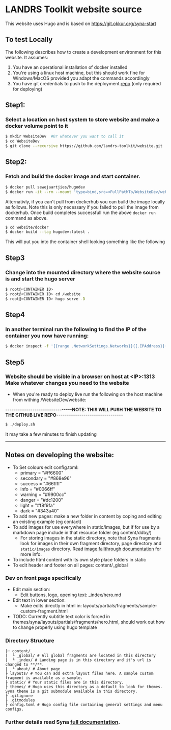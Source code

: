 # LANDRS Toolkit website source

This website uses Hugo and is based on https://git.okkur.org/syna-start

## To test Locally
The following describes how to create a development environment for this website. 
It assumes:
1. You have an operational installation of docker installed
2. You're using a linux host machine, but this should work fine for Windows/MacOS provided you adapt the commands accordingly
3. You have git credentials to push to the deployment [repo](ttps://github.com/landrs-toolkit/landrs-toolkit.github.io) (only required for deploying)


## Step1:
###  Select a location on host system to store website and make a docker volume point to it
```bash
$ mkdir WebsiteDev  #Or whatever you want to call it
$ cd WebsiteDev
$ git clone --recursive https://github.com/landrs-toolkit/website.git
```
## Step2:
### Fetch and build the docker image and start container.  
```bash
$ docker pull sewejaartjies/hugodev
$ docker run -it --rm --mount 'type=bind,src=<FullPathTo/WebsiteDev/website>,dst=/website' hugodev:latest   
```
Alternativly, if you can't pull from dockerhub you can build the image locally as follows.  Note this is only necessary if you failed to pull the image from dockerhub.  Once build completes successfull run the above ```docker run``` command as above.
```bash
$ cd website/docker
$ docker build --tag hugodev:latest .
```
This will put you into the container shell looking something like the following

## Step3
### Change into the mounted directory where the website source is and start the hugo server
```bash
$ root@<CONTAINER ID> 
$ root@<CONTAINER ID> cd /website                  
$ root@<CONTAINER ID> hugo serve -D       
```
## Step4
### In another terminal run the following to find the IP of the container you now have running:
```bash
$ docker inspect -f '{{range .NetworkSettings.Networks}}{{.IPAddress}}{{end}}' <CONTAINER ID>
```

## Step5
### Website should be visible in a browser on host at \<IP\>:1313 Make whatever changes you need to the website

- When you're ready to deploy live run the following on the host machine from withing /WebsiteDev/website:

**--------------------------------NOTE: THIS WILL PUSH THE WEBSITE TO THE GITHUB LIVE REPO--------------------------------**
```bash
$ ./deploy.sh
```
It may take a few minutes to finish updating

-------------------------------------------------------------

## Notes on developing the website:
* To Set colours edit config.toml:
    * primary = "#ff6600"
    * secondary = "#868e96"
    * success = "#66ffff"
    * info = "#0066ff"
    * warning = "#9900cc"
    * danger = "#dc1200"
    * light = "#f8f9fa"
    * dark = "#343a40"
* To add new pages: make a new folder in content by coping and editing an existing example (eg contact)
* To add images for use everywhere in static/images, but if for use by a markdown page include in that resource folder (eg content/ddby/)
    * For storing images in the static directory, note that Syna fragments look for images in their own fragment directory, page directory and `static/images` directory. Read [image fallthrough documentation](https://syna.okkur.org/docs/image-fallthrough/) for more info.
* To include html content with its own style place folders in static
* To edit header and footer on all pages: content/_global

### Dev on front page specifically
- Edit main section:
    - Edit buttons, logo, opening text: \_index/hero.md
- Edit text in lower section: 
    - Make edits directly in html in: layouts/partials/fragments/sample-custom-fragment.html
- TODO: Currently subtitle text color is forced in themes/syna/layouts/partials/fragments/hero.html, should work out how to change properly using hugo template

### Directory Structure
```
├─ content/
|  └ _global/ # All global fragments are located in this directory
|  └ _index/ # Landing page is in this directory and it's url is changed to **/**.
|  └ about/ # About page
├ layouts/ # You can add extra layout files here. A sample custom fragment is available as a sample.
├ static/ # Your static files are in this directory.
├ themes/ # Hugo uses this directory as a default to look for themes. Syna theme is a git submodule available in this directory.
├ .gitignore
├ .gitmodules
├ config.toml # Hugo config file containing general settings and menu configs.
```
### Further details read Syna [full documentation](https://syna.okkur.org/docs).

